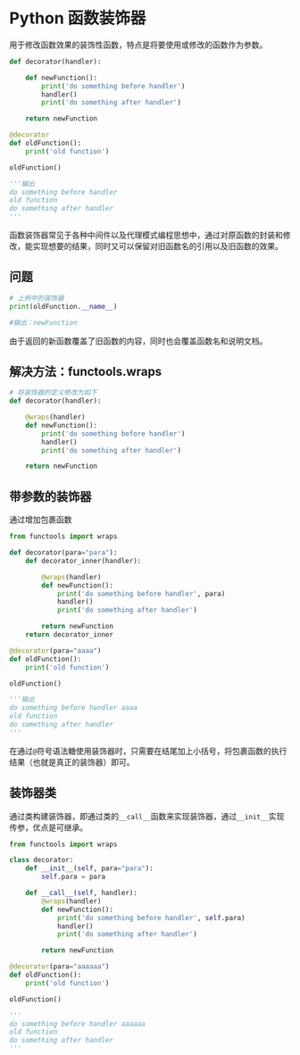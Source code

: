 # Python 函数装饰器

用于修改函数效果的装饰性函数，特点是将要使用或修改的函数作为参数。

```py
def decorator(handler):

    def newFunction():
        print('do something before handler')
        handler()
        print('do something after handler')

    return newFunction

@decorator
def oldFunction():
    print('old function')

oldFunction()

'''输出
do something before handler
old function
do something after handler
'''
```

函数装饰器常见于各种中间件以及代理模式编程思想中，通过对原函数的封装和修改，能实现想要的结果，同时又可以保留对旧函数名的引用以及旧函数的效果。

## 问题

```py
# 上例中的装饰器
print(oldFunction.__name__)

#输出：newFunction
```

由于返回的新函数覆盖了旧函数的内容，同时也会覆盖函数名和说明文档。

## 解决方法：functools.wraps

```py
# 将装饰器的定义修改为如下
def decorator(handler):

    @wraps(handler)
    def newFunction():
        print('do something before handler')
        handler()
        print('do something after handler')

    return newFunction
```

## 带参数的装饰器

通过增加包裹函数

```py
from functools import wraps

def decorator(para="para"):
    def decorator_inner(handler):

        @wraps(handler)
        def newFunction():
            print('do something before handler', para)
            handler()
            print('do something after handler')

        return newFunction
    return decorator_inner

@decorator(para="aaaa")
def oldFunction():
    print('old function')

oldFunction()

'''输出
do something before handler aaaa
old function
do something after handler
'''
```

在通过`@`符号语法糖使用装饰器时，只需要在结尾加上小括号，将包裹函数的执行结果（也就是真正的装饰器）即可。

## 装饰器类

通过类构建装饰器，即通过类的`__call__`函数来实现装饰器，通过`__init__`实现传参，优点是可继承。

```py
from functools import wraps

class decorator:
    def __init__(self, para="para"):
        self.para = para

    def __call__(self, handler):
        @wraps(handler)
        def newFunction():
            print('do something before handler', self.para)
            handler()
            print('do something after handler')

        return newFunction

@decorator(para="aaaaaa")
def oldFunction():
    print('old function')

oldFunction()

'''
do something before handler aaaaaa
old function
do something after handler
'''
```
